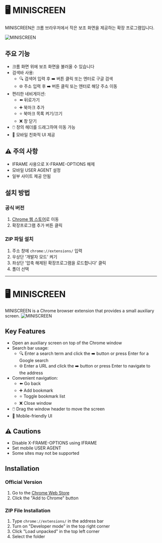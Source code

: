 # 🖥️ MINISCREEN

MINISCREEN은 크롬 브라우저에서 작은 보조 화면을 제공하는 확장 프로그램입니다.

![MINISCREEN](https://github.com/user-attachments/assets/6e0c2a92-7965-4f99-b9cf-b7c05f9f8a8f)


## 주요 기능

- 크롬 화면 위에 보조 화면을 불러올 수 있습니다
- 검색바 사용: 
  - 🔍 검색어 입력 후 ➡️ 버튼 클릭 또는 엔터로 구글 검색
  - 🌐 주소 입력 후 ➡️ 버튼 클릭 또는 엔터로 해당 주소 이동
- 편리한 네비게이션:
  - ⬅️ 뒤로가기
  - ➕ 북마크 추가
  - ⭐ 북마크 목록 켜기/끄기
  - ❌ 창 닫기
- 🖱️ 창의 헤더를 드래그하여 이동 가능
- 📱 모바일 친화적 UI 제공

## ⚠️ 주의 사항

- IFRAME 사용으로 X-FRAME-OPTIONS 해제
- 모바일 USER AGENT 설정
- 일부 사이트 제공 안됨

## 설치 방법

### 공식 버전

1. [Chrome 웹 스토어](https://chromewebstore.google.com/detail/hkbkhopmbecilgmfacgbihohlfhhbpin)로 이동
2. 확장프로그램 추가 버튼 클릭

### ZIP 파일 설치

1. 주소 창에 `chrome://extensions/` 입력
2. 우상단 '개발자 모드' 켜기
3. 좌상단 '압축 해제된 확장프로그램을 로드합니다' 클릭
4. 폴더 선택

--- 

# 🖥️ MINISCREEN
MINISCREEN is a Chrome browser extension that provides a small auxiliary screen.
![MINISCREEN](https://github.com/user-attachments/assets/6e0c2a92-7965-4f99-b9cf-b7c05f9f8a8f)


## Key Features
- Open an auxiliary screen on top of the Chrome window
- Search bar usage:
  - 🔍 Enter a search term and click the ➡️ button or press Enter for a Google search
  - 🌐 Enter a URL and click the ➡️ button or press Enter to navigate to the address
- Convenient navigation:
  - ⬅️ Go back
  - ➕ Add bookmark
  - ⭐ Toggle bookmark list
  - ❌ Close window
- 🖱️ Drag the window header to move the screen
- 📱 Mobile-friendly UI

## ⚠️ Cautions
- Disable X-FRAME-OPTIONS using IFRAME
- Set mobile USER AGENT
- Some sites may not be supported

## Installation
### Official Version
1. Go to the [Chrome Web Store](https://chromewebstore.google.com/detail/hkbkhopmbecilgmfacgbihohlfhhbpin)
2. Click the "Add to Chrome" button

### ZIP File Installation
1. Type `chrome://extensions/` in the address bar
2. Turn on "Developer mode" in the top right corner
3. Click "Load unpacked" in the top left corner
4. Select the folder
